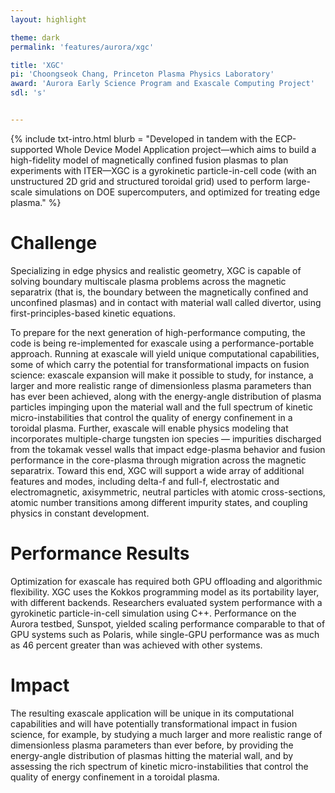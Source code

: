 ```yaml
---
layout: highlight

theme: dark
permalink: 'features/aurora/xgc'

title: 'XGC'
pi: 'Choongseok Chang, Princeton Plasma Physics Laboratory'
award: 'Aurora Early Science Program and Exascale Computing Project'
sdl: 's'


---
```


{% include txt-intro.html 
    blurb = "Developed in tandem with the ECP-supported Whole Device Model Application project—which aims to build a high-fidelity model of magnetically confined fusion plasmas to plan experiments with ITER—XGC is a gyrokinetic particle-in-cell code (with an unstructured 2D grid and structured toroidal grid) used to perform large-scale simulations on DOE supercomputers, and optimized for treating edge plasma."
%}



# Challenge

Specializing in edge physics and realistic geometry, XGC is capable of solving boundary multiscale plasma problems across the magnetic separatrix (that is, the boundary between the magnetically confined and unconfined plasmas) and in contact with material wall called divertor, using first-principles-based kinetic equations.

To prepare for the next generation of high-performance computing, the code is being re-implemented for exascale using a performance-portable approach. Running at exascale will yield unique computational capabilities, some of which carry the potential for transformational impacts on fusion science: exascale expansion will make it possible to study, for instance, a larger and more realistic range of dimensionless plasma parameters than has ever been achieved, along with the energy-angle distribution of plasma particles impinging upon the material wall and the full spectrum of kinetic micro-instabilities that control the quality of energy confinement in a toroidal plasma. Further, exascale will enable physics modeling that incorporates multiple-charge tungsten ion species — impurities discharged from the tokamak vessel walls that impact edge-plasma behavior and fusion performance in the core-plasma through migration across the magnetic separatrix. Toward this end, XGC will support a wide array of additional features and modes, including delta-f and full-f, electrostatic and electromagnetic, axisymmetric, neutral particles with atomic cross-sections, atomic number transitions among different impurity states, and coupling physics in constant development.



# Performance Results

Optimization for exascale has required both GPU offloading and algorithmic flexibility. XGC uses the Kokkos programming model as its portability layer, with different backends. Researchers evaluated system performance with a gyrokinetic particle-in-cell simulation using C++. Performance on the Aurora testbed, Sunspot, yielded scaling performance comparable to that of GPU systems such as Polaris, while single-GPU performance was as much as 46 percent greater than was achieved with other systems.

# Impact

The resulting exascale application will be unique in its computational capabilities and will have potentially transformational impact in fusion science, for example, by studying a much larger and more realistic range of dimensionless plasma parameters than ever before, by providing the energy-angle distribution of plasmas hitting the material wall, and by assessing the rich spectrum of kinetic micro-instabilities that control the quality of energy confinement in a toroidal plasma.

